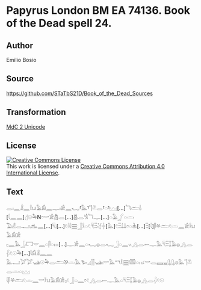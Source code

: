 # Papyrus London BM EA 74136. Book of the Dead spell 24.

## Author 

Emilio Bosio

## Source 

https://github.com/STaTbS21D/Book_of_the_Dead_Sources

## Transformation 

[MdC 2 Unicode](https://statbs21d.github.io/mdc2unicode.html)

## License 

<a rel="license" href="http://creativecommons.org/licenses/by/4.0/"><img alt="Creative Commons License" style="border-width:0" src="https://i.creativecommons.org/l/by/4.0/88x31.png" /></a><br />This work is licensed under a <a rel="license" href="http://creativecommons.org/licenses/by/4.0/">Creative Commons Attribution 4.0 International License</a>.

## Text 

<hiero><rubrum>𓂋𓏤𓈖𓏎𓈖𓎛𓂓𓏺𓄿𓀁𓈖𓊃𓏤𓀀𓈖𓆑</rubrum>⸢<rubrum>𓅓</rubrum>⸣<rubrum>𓊹𓌨𓂋</rubrum>⸢𓏏⸣𓈉[...]𓆓𓂧𓌃𓏺<br>
[𓇋𓈖𓈖]𓊨𓇳𓅆N𓏌𓎡𓀀𓆣𓂋[...]𓆣𓂋𓀜𓆓𓊃[...]𓏏𓄿𓂾𓏏𓏛𓏺<br>
𓅐𓀭𓂋𓂝𓃹𓈖[...]𓄛𓏺[...]𓏲𓇋𓇋𓈗𓃀𓎛𓏏𓏲𓄛𓏫𓋔𓏶[𓅓]𓏲𓏫𓍑𓍑𓏌𓏏𓇔𓏺[...]𓏫[𓇋]𓋴𓋬𓂧𓏲𓏛𓈖𓀀𓎛𓂓𓄿𓀁𓀀<br>
𓊪𓈖𓅓𓃀𓏺𓉐𓎟𓈖𓏏𓋴𓏏𓏥[...]𓊃𓀀𓈖𓏏𓆑𓐍𓂋𓆑𓃀𓏏𓈖𓏭𓂻𓂋𓎀𓊃𓅓𓄛𓏫𓆼𓄿𓐍𓂻𓂋𓆅𓏲𓇳𓅆[...]𓇋𓀁𓏎𓈖𓈖<br>
𓅓𓂝𓅯𓅯𓊛𓇳𓅆𓂋𓂧𓌗𓏛𓅓𓅧𓈎𓂭𓂭𓊛𓏤𓎡𓅓𓎔𓎛𓈗𓏅𓏏𓏮𓂊𓎡𓂋𓈘𓈇𓊮𓊮𓊖𓅓𓊹𓌨𓂋𓏛𓏏𓈉<br>
𓇋𓋴𓋬𓂧𓏲𓏛𓈖𓎡𓎛𓂓𓄿𓀁𓀀𓊪𓏲𓃀𓏏𓈖𓏌𓏲𓂻𓂋𓎀𓊃𓅓𓏏𓄛𓏫𓆼𓄿𓐍𓂻𓂋𓆅𓏲𓇳<br></hiero>